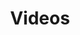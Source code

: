 ---
title: "Videos"
# page header background image
page_header_bg: "images/banner/banner1.jpg"
# meta description
description: "This is meta description."
# save as draft
draft: false
---